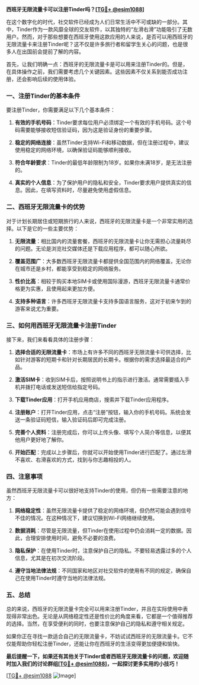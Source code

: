 **西班牙无限流量卡可以注册Tinder吗？[[TG💪+ @esim1088](https://t.me/s/esim1088)]**

在这个数字化的时代，社交软件已经成为人们日常生活中不可或缺的一部分。其中，Tinder作为一款风靡全球的交友软件，以其独特的“左滑右滑”功能吸引了无数用户。然而，对于那些想要在西班牙使用这款应用的人来说，是否可以用西班牙的无限流量卡来注册Tinder呢？这不仅是许多旅行者和留学生关心的问题，也是很多人在出国前会提前了解的内容。

首先，让我们明确一点：西班牙的无限流量卡是可以用来注册Tinder的。但是，在具体操作之前，我们需要考虑几个关键因素。这些因素不仅关系到能否成功注册，还会影响后续的使用体验。

### **一、注册Tinder的基本条件**

要注册Tinder，你需要满足以下几个基本条件：

1. **有效的手机号码**：Tinder要求每位用户必须绑定一个有效的手机号码。这个号码需要能够接收短信验证码，因为这是验证身份的重要步骤。
   
2. **稳定的网络连接**：虽然Tinder支持Wi-Fi和移动数据，但在注册过程中，建议使用稳定的网络环境，以确保验证码能够顺利接收。

3. **符合年龄要求**：Tinder的最低年龄限制为18岁。如果你未满18岁，是无法注册的。

4. **真实的个人信息**：为了保护用户的隐私和安全，Tinder要求用户提供真实的信息。因此，在填写资料时，尽量避免使用虚假信息。

### **二、西班牙无限流量卡的优势**

对于计划长期居住或短期旅行的人来说，西班牙的无限流量卡是一个非常实用的选择。以下是它的一些主要优势：

1. **无限流量**：相比国内的流量套餐，西班牙的无限流量卡让你无需担心流量耗尽的问题。无论是浏览社交媒体还是下载应用程序，都可以随心所欲。

2. **覆盖范围广**：大多数西班牙无限流量卡都提供全国范围内的网络覆盖，无论你在城市还是乡村，都能享受到稳定的网络服务。

3. **性价比高**：相较于购买本地SIM卡或使用国际漫游，西班牙无限流量卡通常价格更为实惠，且使用起来更加方便。

4. **支持多种语言**：许多西班牙无限流量卡支持多国语言服务，这对于初来乍到的游客来说尤为重要。

### **三、如何用西班牙无限流量卡注册Tinder**

接下来，我们来看看具体的注册步骤：

1. **选择合适的无限流量卡**：市场上有许多不同的西班牙无限流量卡可供选择，比如针对游客的短期卡和针对长期居民的长期卡。根据你的需求选择最适合的产品。

2. **激活SIM卡**：收到SIM卡后，按照说明书上的指示进行激活。通常需要插入手机并拨打电话或发送短信给指定号码。

3. **下载Tinder应用**：打开手机应用商店，搜索并下载Tinder应用程序。

4. **注册账户**：打开Tinder应用，点击“注册”按钮，输入你的手机号码。系统会发送一条验证码短信，输入验证码后即可完成注册。

5. **完善个人资料**：注册完成后，你可以上传头像、填写个人简介等信息，以便其他用户更好地了解你。

6. **开始匹配**：完成以上步骤后，你就可以开始使用Tinder进行匹配了。通过左滑不喜欢、右滑喜欢的方式，找到与你志趣相投的人。

### **四、注意事项**

虽然西班牙无限流量卡可以很好地支持Tinder的使用，但仍有一些需要注意的地方：

1. **网络稳定性**：虽然无限流量卡提供了稳定的网络环境，但仍然可能会遇到信号不佳的情况。在这种情况下，建议切换到Wi-Fi网络继续使用。

2. **数据消耗**：尽管是无限流量，但Tinder在使用过程中仍会消耗一定的数据。因此，合理安排使用时间，避免不必要的浪费。

3. **隐私保护**：在使用Tinder时，注意保护自己的隐私。不要轻易透露过多的个人信息，尤其是在初次交流阶段。

4. **遵守当地法律法规**：不同国家和地区对社交软件的使用有不同的规定，确保自己在使用Tinder时遵守当地的法律法规。

### **五、总结**

总的来说，西班牙的无限流量卡完全可以用来注册Tinder，并且在实际使用中表现得非常出色。无论是从网络稳定性还是性价比的角度来看，它都是一个值得推荐的选择。当然，在享受便利的同时，也要注意保护自己的隐私和遵守相关规定。

如果你正在寻找一款适合自己的无限流量卡，不妨试试西班牙的无限流量卡。它不仅能帮助你轻松注册Tinder，还能让你在西班牙的生活变得更加便捷和愉快。

**最后提醒一下，如果还有其他关于Tinder或者西班牙无限流量卡的问题，欢迎随时加入我们的讨论群组[[TG💪+ @esim1088](https://t.me/s/esim1088)]，一起探讨更多实用的小技巧！**

[[TG💪+ @esim1088](https://t.me/s/esim1088) ![Image](https://i.postimg.cc/4NQfJmqS/Snipaste-2025-05-13-00-14-12.png)]